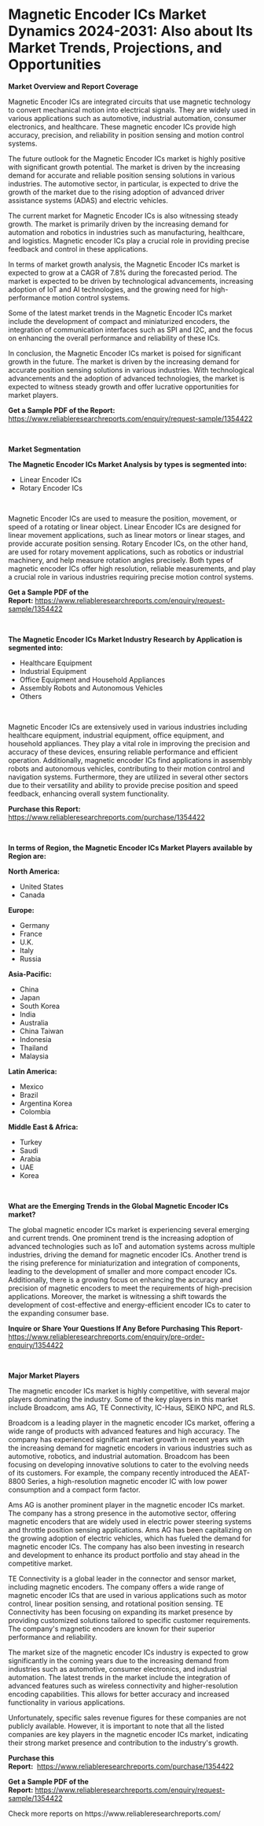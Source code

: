 <p><h1>Magnetic Encoder ICs Market Dynamics 2024-2031: Also about Its Market Trends, Projections, and Opportunities</h1></p><p><strong>Market Overview and Report Coverage</strong></p>
<p><p>Magnetic Encoder ICs are integrated circuits that use magnetic technology to convert mechanical motion into electrical signals. They are widely used in various applications such as automotive, industrial automation, consumer electronics, and healthcare. These magnetic encoder ICs provide high accuracy, precision, and reliability in position sensing and motion control systems.</p><p>The future outlook for the Magnetic Encoder ICs market is highly positive with significant growth potential. The market is driven by the increasing demand for accurate and reliable position sensing solutions in various industries. The automotive sector, in particular, is expected to drive the growth of the market due to the rising adoption of advanced driver assistance systems (ADAS) and electric vehicles.</p><p>The current market for Magnetic Encoder ICs is also witnessing steady growth. The market is primarily driven by the increasing demand for automation and robotics in industries such as manufacturing, healthcare, and logistics. Magnetic encoder ICs play a crucial role in providing precise feedback and control in these applications.</p><p>In terms of market growth analysis, the Magnetic Encoder ICs market is expected to grow at a CAGR of 7.8% during the forecasted period. The market is expected to be driven by technological advancements, increasing adoption of IoT and AI technologies, and the growing need for high-performance motion control systems.</p><p>Some of the latest market trends in the Magnetic Encoder ICs market include the development of compact and miniaturized encoders, the integration of communication interfaces such as SPI and I2C, and the focus on enhancing the overall performance and reliability of these ICs.</p><p>In conclusion, the Magnetic Encoder ICs market is poised for significant growth in the future. The market is driven by the increasing demand for accurate position sensing solutions in various industries. With technological advancements and the adoption of advanced technologies, the market is expected to witness steady growth and offer lucrative opportunities for market players.</p></p>
<p><strong>Get a Sample PDF of the Report:</strong> <a href="https://www.reliableresearchreports.com/enquiry/request-sample/1354422">https://www.reliableresearchreports.com/enquiry/request-sample/1354422</a></p>
<p>&nbsp;</p>
<p><strong>Market Segmentation</strong></p>
<p><strong>The Magnetic Encoder ICs Market Analysis by types is segmented into:</strong></p>
<p><ul><li>Linear Encoder ICs</li><li>Rotary Encoder ICs</li></ul></p>
<p>&nbsp;</p>
<p><p>Magnetic Encoder ICs are used to measure the position, movement, or speed of a rotating or linear object. Linear Encoder ICs are designed for linear movement applications, such as linear motors or linear stages, and provide accurate position sensing. Rotary Encoder ICs, on the other hand, are used for rotary movement applications, such as robotics or industrial machinery, and help measure rotation angles precisely. Both types of magnetic encoder ICs offer high resolution, reliable measurements, and play a crucial role in various industries requiring precise motion control systems.</p></p>
<p><strong>Get a Sample PDF of the Report:</strong>&nbsp;<a href="https://www.reliableresearchreports.com/enquiry/request-sample/1354422">https://www.reliableresearchreports.com/enquiry/request-sample/1354422</a></p>
<p>&nbsp;</p>
<p><strong>The Magnetic Encoder ICs Market Industry Research by Application is segmented into:</strong></p>
<p><ul><li>Healthcare Equipment</li><li>Industrial Equipment</li><li>Office Equipment and Household Appliances</li><li>Assembly Robots and Autonomous Vehicles</li><li>Others</li></ul></p>
<p>&nbsp;</p>
<p><p>Magnetic Encoder ICs are extensively used in various industries including healthcare equipment, industrial equipment, office equipment, and household appliances. They play a vital role in improving the precision and accuracy of these devices, ensuring reliable performance and efficient operation. Additionally, magnetic encoder ICs find applications in assembly robots and autonomous vehicles, contributing to their motion control and navigation systems. Furthermore, they are utilized in several other sectors due to their versatility and ability to provide precise position and speed feedback, enhancing overall system functionality.</p></p>
<p><strong>Purchase this Report:</strong>&nbsp; <a href="https://www.reliableresearchreports.com/purchase/1354422">https://www.reliableresearchreports.com/purchase/1354422</a></p>
<p>&nbsp;</p>
<p><strong>In terms of Region, the Magnetic Encoder ICs Market Players available by Region are:</strong></p>
<p>
    <p> <strong> North America: </strong>
        <ul>
            <li>United States</li>
            <li>Canada</li>
        </ul>
        </p> 
    <p> <strong> Europe: </strong>
        <ul>
            <li>Germany</li>
            <li>France</li>
            <li>U.K.</li>
            <li>Italy</li>
            <li>Russia</li>
        </ul>
        </p> 
    <p> <strong> Asia-Pacific: </strong>
        <ul>
            <li>China</li>
            <li>Japan</li>
            <li>South Korea</li>
            <li>India</li>
            <li>Australia</li>
            <li>China Taiwan</li>
            <li>Indonesia</li>
            <li>Thailand</li>
            <li>Malaysia</li>
        </ul>
        </p> 
    <p> <strong> Latin America: </strong>
        <ul>
            <li>Mexico</li>
            <li>Brazil</li>
            <li>Argentina Korea</li>
            <li>Colombia</li>
        </ul>
        </p> 
    <p> <strong> Middle East & Africa: </strong>
        <ul>
            <li>Turkey</li>
            <li>Saudi</li>
            <li>Arabia</li>
            <li>UAE</li>
            <li>Korea</li>
        </ul>
    </p>
    </p>
<p>&nbsp;</p>
<p><strong>What are the Emerging Trends in the Global Magnetic Encoder ICs market?</strong></p>
<p><p>The global magnetic encoder ICs market is experiencing several emerging and current trends. One prominent trend is the increasing adoption of advanced technologies such as IoT and automation systems across multiple industries, driving the demand for magnetic encoder ICs. Another trend is the rising preference for miniaturization and integration of components, leading to the development of smaller and more compact encoder ICs. Additionally, there is a growing focus on enhancing the accuracy and precision of magnetic encoders to meet the requirements of high-precision applications. Moreover, the market is witnessing a shift towards the development of cost-effective and energy-efficient encoder ICs to cater to the expanding consumer base.</p></p>
<p><strong>Inquire or Share Your Questions If Any Before Purchasing This Report</strong>- <a href="https://www.reliableresearchreports.com/enquiry/pre-order-enquiry/1354422">https://www.reliableresearchreports.com/enquiry/pre-order-enquiry/1354422</a></p>
<p>&nbsp;</p>
<p><strong>Major Market Players</strong></p>
<p><p>The magnetic encoder ICs market is highly competitive, with several major players dominating the industry. Some of the key players in this market include Broadcom, ams AG, TE Connectivity, IC-Haus, SEIKO NPC, and RLS.</p><p>Broadcom is a leading player in the magnetic encoder ICs market, offering a wide range of products with advanced features and high accuracy. The company has experienced significant market growth in recent years with the increasing demand for magnetic encoders in various industries such as automotive, robotics, and industrial automation. Broadcom has been focusing on developing innovative solutions to cater to the evolving needs of its customers. For example, the company recently introduced the AEAT-8800 Series, a high-resolution magnetic encoder IC with low power consumption and a compact form factor.</p><p>Ams AG is another prominent player in the magnetic encoder ICs market. The company has a strong presence in the automotive sector, offering magnetic encoders that are widely used in electric power steering systems and throttle position sensing applications. Ams AG has been capitalizing on the growing adoption of electric vehicles, which has fueled the demand for magnetic encoder ICs. The company has also been investing in research and development to enhance its product portfolio and stay ahead in the competitive market.</p><p>TE Connectivity is a global leader in the connector and sensor market, including magnetic encoders. The company offers a wide range of magnetic encoder ICs that are used in various applications such as motor control, linear position sensing, and rotational position sensing. TE Connectivity has been focusing on expanding its market presence by providing customized solutions tailored to specific customer requirements. The company's magnetic encoders are known for their superior performance and reliability.</p><p>The market size of the magnetic encoder ICs industry is expected to grow significantly in the coming years due to the increasing demand from industries such as automotive, consumer electronics, and industrial automation. The latest trends in the market include the integration of advanced features such as wireless connectivity and higher-resolution encoding capabilities. This allows for better accuracy and increased functionality in various applications.</p><p>Unfortunately, specific sales revenue figures for these companies are not publicly available. However, it is important to note that all the listed companies are key players in the magnetic encoder ICs market, indicating their strong market presence and contribution to the industry's growth.</p></p>
<p><strong>Purchase this Report:</strong>&nbsp;&nbsp;<a href="https://www.reliableresearchreports.com/purchase/1354422">https://www.reliableresearchreports.com/purchase/1354422</a></p>
<p></p>
<p><strong>Get a Sample PDF of the Report:</strong>&nbsp;<a href="https://www.reliableresearchreports.com/enquiry/request-sample/1354422">https://www.reliableresearchreports.com/enquiry/request-sample/1354422</a></p>
<p>Check more reports on https://www.reliableresearchreports.com/</p>